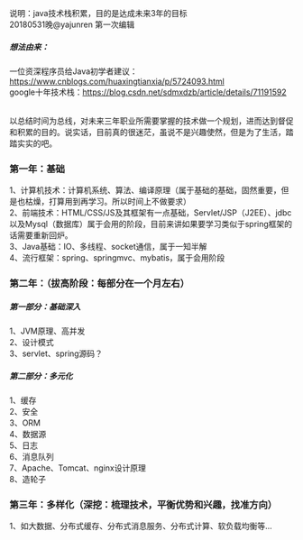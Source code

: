 说明：java技术栈积累，目的是达成未来3年的目标<br>
20180531晚@yajunren 第一次编辑<br>

##### 想法由来：<br>
一位资深程序员给Java初学者建议：https://www.cnblogs.com/huaxingtianxia/p/5724093.html<br>
google十年技术栈：https://blog.csdn.net/sdmxdzb/article/details/71191592<br><br>

以总结时间为总线，对未来三年职业所需要掌握的技术做一个规划，进而达到督促和积累的目的。说实话，目前真的很迷茫，虽说不是兴趣使然，但是为了生活，踏踏实实的吧。<br>

### 第一年：基础<br>
1、计算机技术：计算机系统、算法、编译原理（属于基础的基础，固然重要，但是也枯燥，打算用到再学习。所以时间上不做要求）<br>
2、前端技术：HTML/CSS/JS及其框架有一点基础，Servlet/JSP（J2EE）、jdbc以及Mysql（数据库）属于会用的阶段，目前来讲如果要学习类似于spring框架的话需要重新回炉。<br>
3、Java基础：IO、多线程、socket通信，属于一知半解<br>
4、流行框架：spring、springmvc、mybatis，属于会用阶段<br>

### 第二年：（拔高阶段：每部分在一个月左右）<br>
 ##### 第一部分：基础深入<br>
  1、JVM原理、高并发<br>
  2、设计模式<br>
  3、servlet、spring源码？<br>
 ##### 第二部分：多元化<br>
  1、缓存<br>
  2、安全<br>
  3、ORM<br>
  4、数据源<br>
  5、日志<br>
  6、消息队列<br>
  7、Apache、Tomcat、nginx设计原理<br>
  8、造轮子<br>

### 第三年：多样化（深挖：梳理技术，平衡优势和兴趣，找准方向）<br>
1、如大数据、分布式缓存、分布式消息服务、分布式计算、软负载均衡等...<br>



